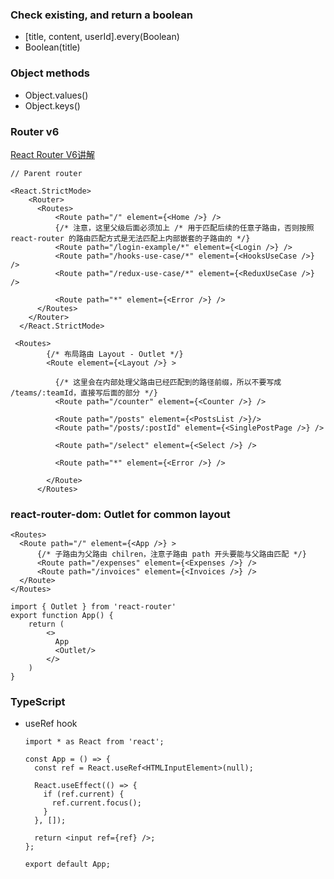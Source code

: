### Check existing, and return a boolean

- [title, content, userId].every(Boolean)
- Boolean(title)

### Object methods

- Object.values()
- Object.keys()

### Router v6

[React Router V6讲解](https://juejin.cn/post/7067436563457638413)

```
// Parent router

<React.StrictMode>
    <Router>
      <Routes>
          <Route path="/" element={<Home />} />
          {/* 注意，这里父级后面必须加上 /* 用于匹配后续的任意子路由，否则按照 react-router 的路由匹配方式是无法匹配上内部嵌套的子路由的 */}
          <Route path="/login-example/*" element={<Login />} />
          <Route path="/hooks-use-case/*" element={<HooksUseCase />} />
          <Route path="/redux-use-case/*" element={<ReduxUseCase />} />

          <Route path="*" element={<Error />} />
      </Routes>
    </Router>
  </React.StrictMode>
```

```
 <Routes>
        {/* 布局路由 Layout - Outlet */}
        <Route element={<Layout />} >

          {/* 这里会在内部处理父路由已经匹配到的路径前缀，所以不要写成 /teams/:teamId，直接写后面的部分 */}
          <Route path="/counter" element={<Counter />} />

          <Route path="/posts" element={<PostsList />}/>
          <Route path="/posts/:postId" element={<SinglePostPage />} />

          <Route path="/select" element={<Select />} />

          <Route path="*" element={<Error />} />

        </Route>
      </Routes>
```

### react-router-dom: Outlet for common layout

```
<Routes>
  <Route path="/" element={<App />} >
      {/* 子路由为父路由 chilren，注意子路由 path 开头要能与父路由匹配 */}
      <Route path="/expenses" element={<Expenses />} />
      <Route path="/invoices" element={<Invoices />} />
  </Route>
</Routes>

```

```
import { Outlet } from 'react-router'
export function App() {
    return (
        <>
          App
          <Outlet/>
        </>
    )
}
```


### TypeScript

* useRef hook

  ```
  import * as React from 'react';

  const App = () => {
    const ref = React.useRef<HTMLInputElement>(null);

    React.useEffect(() => {
      if (ref.current) {
        ref.current.focus();
      }
    }, []);

    return <input ref={ref} />;
  };

  export default App;
  ```
